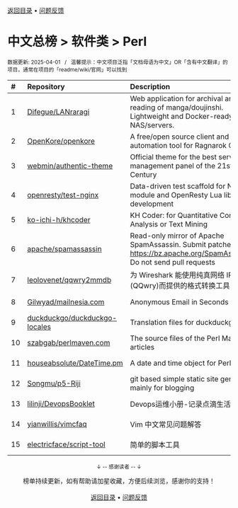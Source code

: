<a href="https://gitee.com/GrowingGit/GitHub-Chinese-Top-Charts#github中文排行榜">返回目录</a> • <a href="/content/docs/feedback.md">问题反馈</a>

# 中文总榜 > 软件类 > Perl
<sub>数据更新: 2025-04-01&nbsp;&nbsp;&nbsp;/&nbsp;&nbsp;&nbsp;温馨提示：中文项目泛指「文档母语为中文」OR「含有中文翻译」的项目，通常在项目的「readme/wiki/官网」可以找到</sub>

|#|Repository|Description|Stars|Updated|
|:-|:-|:-|:-|:-|
|1|[Difegue/LANraragi](https://github.com/Difegue/LANraragi)|Web application for archival and reading of manga/doujinshi. Lightweight and Docker-ready for NAS/servers.|2437|2025-03-30|
|2|[OpenKore/openkore](https://github.com/OpenKore/openkore)|A free/open source client and automation tool for Ragnarok Online|1315|2025-03-26|
|3|[webmin/authentic-theme](https://github.com/webmin/authentic-theme)|Official theme for the best server management panel of the 21st Century|950|2025-03-24|
|4|[openresty/test-nginx](https://github.com/openresty/test-nginx)|Data-driven test scaffold for Nginx C module and OpenResty Lua library development|443|2025-03-04|
|5|[ko-ichi-h/khcoder](https://github.com/ko-ichi-h/khcoder)|KH Coder: for Quantitative Content Analysis or Text Mining|315|2025-01-31|
|6|[apache/spamassassin](https://github.com/apache/spamassassin)|Read-only mirror of Apache SpamAssassin. Submit patches to https://bz.apache.org/SpamAssassin/. Do not send pull requests|292|2025-03-31|
|7|[leolovenet/qqwry2mmdb](https://github.com/leolovenet/qqwry2mmdb)|为 Wireshark 能使用纯真网络 IP 数据库(QQwry)而提供的格式转换工具|166|2024-10-01|
|8|[Gilwyad/mailnesia.com](https://github.com/Gilwyad/mailnesia.com)|Anonymous Email in Seconds|108|2025-03-17|
|9|[duckduckgo/duckduckgo-locales](https://github.com/duckduckgo/duckduckgo-locales)|Translation files for duckduckgo.com|98|2025-03-31|
|10|[szabgab/perlmaven.com](https://github.com/szabgab/perlmaven.com)|The source files of the Perl Maven articles|70|2025-02-06|
|11|[houseabsolute/DateTime.pm](https://github.com/houseabsolute/DateTime.pm)|A date and time object for Perl|46|2025-02-19|
|12|[Songmu/p5-Riji](https://github.com/Songmu/p5-Riji)|git based simple static site generator mainly for blogging|25|2024-12-31|
|13|[lilinji/DevopsBooklet](https://github.com/lilinji/DevopsBooklet)|Devops运维小册-记录点滴生活|16|2025-01-13|
|14|[yianwillis/vimcfaq](https://github.com/yianwillis/vimcfaq)|Vim 中文常见问题解答|6|2025-03-30|
|15|[electricface/script-tool](https://github.com/electricface/script-tool)|简单的脚本工具|4|2024-11-06|

<div align="center">
    <p><sub>↓ -- 感谢读者 -- ↓</sub></p>
    榜单持续更新，如有帮助请加星收藏，方便后续浏览，感谢你的支持！
</div>

<br/>

<div align="center"><a href="https://gitee.com/GrowingGit/GitHub-Chinese-Top-Charts#github中文排行榜">返回目录</a> • <a href="/content/docs/feedback.md">问题反馈</a></div>
